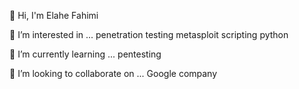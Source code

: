 👋 Hi, I'm Elahe Fahimi

👀 I’m interested in ...
penetration testing 
metasploit 
scripting
python

🌱 I’m currently learning ...
pentesting 

💞️ I’m looking to collaborate on ...
Google company
